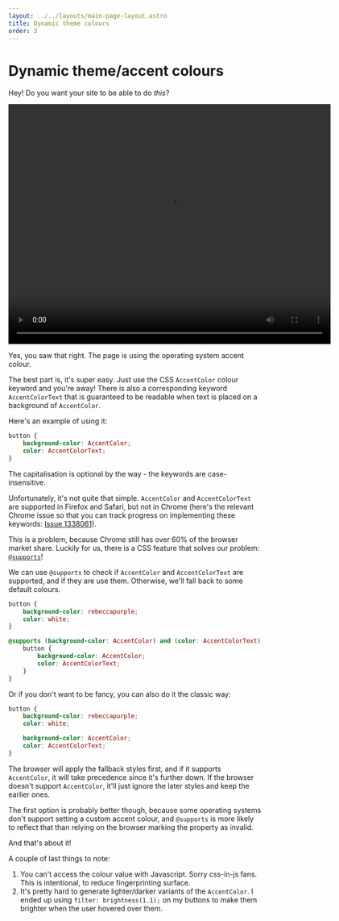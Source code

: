 ```yaml
---
layout: ../../layouts/main-page-layout.astro
title: Dynamic theme colours
order: 3
---
```


# Dynamic theme/accent colours

Hey! Do you want your site to be able to do _this_?

<video src="/dynamic-theme-colours.mov" controls loop height="476" width="640" class="rounded bg-theme" alt="A video showing a webpage with coloured elements
and a settings screen. Someone keeps changing the system accent colour, and the
coloured elements in the webpage keep updating to match it."> </video>

Yes, you saw that right. The page is using the operating system accent colour.

The best part is, it's super easy. Just use the CSS `AccentColor` colour keyword
and you're away! There is also a corresponding keyword `AccentColorText` that is
guaranteed to be readable when text is placed on a background of `AccentColor`.

Here's an example of using it:

```css
button {
	background-color: AccentColor;
	color: AccentColorText;
}
```

The capitalisation is optional by the way - the keywords are case-insensitive.

Unfortunately, it's not quite that simple. `AccentColor` and `AccentColorText`
are supported in Firefox and Safari, but not in Chrome (here's the relevant
Chrome issue so that you can track progress on implementing these keywords:
[Issue 1338061](https://bugs.chromium.org/p/chromium/issues/detail?id=1338061)).

This is a problem, because Chrome still has over 60% of the browser market
share. Luckily for us, there is a CSS feature that solves our problem:
[`@supports`](https://developer.mozilla.org/en-US/docs/Web/CSS/@supports)!

We can use `@supports` to check if `AccentColor` and `AccentColorText` are
supported, and if they are use them. Otherwise, we'll fall back to some default
colours.

```css
button {
	background-color: rebeccapurple;
	color: white;
}

@supports (background-color: AccentColor) and (color: AccentColorText) {
	button {
		background-color: AccentColor;
		color: AccentColorText;
	}
}
```

Or if you don't want to be fancy, you can also do it the classic way:

```css
button {
	background-color: rebeccapurple;
	color: white;

	background-color: AccentColor;
	color: AccentColorText;
}
```

The browser will apply the fallback styles first, and if it supports
`AccentColor`, it will take precedence since it's further down. If the browser
doesn't support `AccentColor`, it'll just ignore the later styles and keep the
earlier ones.

The first option is probably better though, because some operating systems don't
support setting a custom accent colour, and `@supports` is more likely to
reflect that than relying on the browser marking the property as invalid.

And that's about it!

A couple of last things to note:

1. You can't access the colour value with Javascript. Sorry css-in-js fans. This
   is intentional, to reduce fingerprinting surface.
2. It's pretty hard to generate lighter/darker variants of the `AccentColor`. I
   ended up using `filter: brightness(1.1);` on my buttons to make them brighter
   when the user hovered over them.
